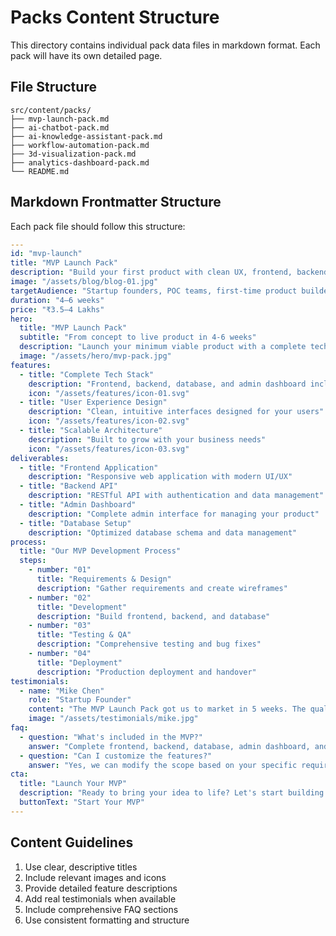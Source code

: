 # Packs Content Structure

This directory contains individual pack data files in markdown format. Each pack will have its own detailed page.

## File Structure
```
src/content/packs/
├── mvp-launch-pack.md
├── ai-chatbot-pack.md
├── ai-knowledge-assistant-pack.md
├── workflow-automation-pack.md
├── 3d-visualization-pack.md
├── analytics-dashboard-pack.md
└── README.md
```

## Markdown Frontmatter Structure
Each pack file should follow this structure:

```yaml
---
id: "mvp-launch"
title: "MVP Launch Pack"
description: "Build your first product with clean UX, frontend, backend, and admin dashboard."
image: "/assets/blog/blog-01.jpg"
targetAudience: "Startup founders, POC teams, first-time product builders"
duration: "4–6 weeks"
price: "₹3.5–4 Lakhs"
hero:
  title: "MVP Launch Pack"
  subtitle: "From concept to live product in 4-6 weeks"
  description: "Launch your minimum viable product with a complete tech stack including frontend, backend, database, and admin dashboard."
  image: "/assets/hero/mvp-pack.jpg"
features:
  - title: "Complete Tech Stack"
    description: "Frontend, backend, database, and admin dashboard included"
    icon: "/assets/features/icon-01.svg"
  - title: "User Experience Design"
    description: "Clean, intuitive interfaces designed for your users"
    icon: "/assets/features/icon-02.svg"
  - title: "Scalable Architecture"
    description: "Built to grow with your business needs"
    icon: "/assets/features/icon-03.svg"
deliverables:
  - title: "Frontend Application"
    description: "Responsive web application with modern UI/UX"
  - title: "Backend API"
    description: "RESTful API with authentication and data management"
  - title: "Admin Dashboard"
    description: "Complete admin interface for managing your product"
  - title: "Database Setup"
    description: "Optimized database schema and data management"
process:
  title: "Our MVP Development Process"
  steps:
    - number: "01"
      title: "Requirements & Design"
      description: "Gather requirements and create wireframes"
    - number: "02"
      title: "Development"
      description: "Build frontend, backend, and database"
    - number: "03"
      title: "Testing & QA"
      description: "Comprehensive testing and bug fixes"
    - number: "04"
      title: "Deployment"
      description: "Production deployment and handover"
testimonials:
  - name: "Mike Chen"
    role: "Startup Founder"
    content: "The MVP Launch Pack got us to market in 5 weeks. The quality exceeded our expectations."
    image: "/assets/testimonials/mike.jpg"
faq:
  - question: "What's included in the MVP?"
    answer: "Complete frontend, backend, database, admin dashboard, and deployment setup."
  - question: "Can I customize the features?"
    answer: "Yes, we can modify the scope based on your specific requirements."
cta:
  title: "Launch Your MVP"
  description: "Ready to bring your idea to life? Let's start building your MVP today."
  buttonText: "Start Your MVP"
---
```

## Content Guidelines
1. Use clear, descriptive titles
2. Include relevant images and icons
3. Provide detailed feature descriptions
4. Add real testimonials when available
5. Include comprehensive FAQ sections
6. Use consistent formatting and structure 